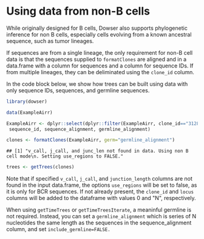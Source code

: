 # Using data from non-B cells

While originally designed for B cells, Dowser also supports phylogenetic inference for non B cells, especially cells evolving from a known ancestral sequence, such as tumor lineages.

If sequences are from a single lineage, the only requirement for non-B cell data is that the sequences supplied to `formatClones` are aligned and in a data.frame with a column for sequences and a column for sequence IDs. If from multiple lineages, they can be deliminated using the `clone_id` column.

In the code block below, we show how trees can be built using data with only sequence IDs, sequences, and germline sequences.


``` r
library(dowser)

data(ExampleAirr)

ExampleAirr <- dplyr::select(dplyr::filter(ExampleAirr, clone_id=="3128"),
 sequence_id, sequence_alignment, germline_alignment)

clones <- formatClones(ExampleAirr, germ="germline_alignment")
```

```
## [1] "v_call, j_call, and junc_len not found in data. Using non B cell mode\n. Setting use_regions to FALSE."
```

``` r
trees <- getTrees(clones)
```

Note that if specified `v_call`, `j_call`, and `junction_length` columns are not found in the input data.frame, the options `use_regions` will be set to false, as it is only for BCR sequences. If not already present, the `clone_id` and `locus` columns will be added to the dataframe with values 0 and "N", respectively.

When using `getTimeTrees` or `getTimeTreesIterate`, a meaninful germline is not required. Instead, you can set a `germline_alignment` which is series of N nucleotides the same length as the sequences in the sequence_alignment column, and set `include_germline=FALSE.`







